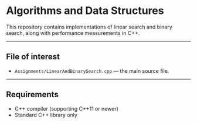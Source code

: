 # Algorithms and Data Structures

This repository contains implementations of linear search and binary search, along with performance measurements in C++.

---

## File of interest

- `Assignments/LinearAndBinarySearch.cpp` — the main source file.  

---

## Requirements

- C++ compiler (supporting C++11 or newer)  
- Standard C++ library only
